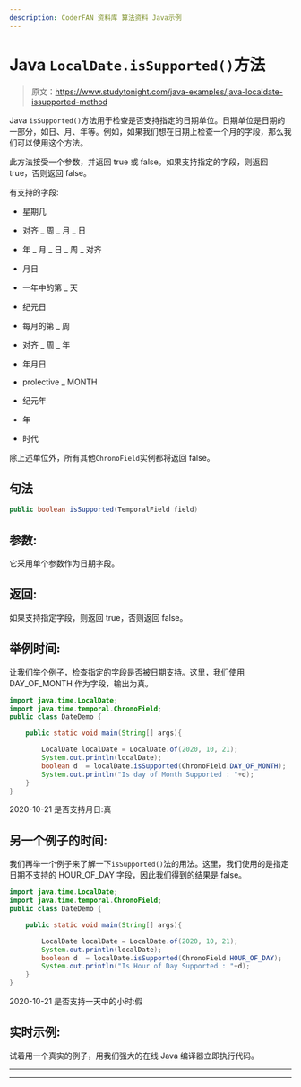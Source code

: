 ```yaml
---
description: CoderFAN 资料库 算法资料 Java示例
---
```


# Java `LocalDate.isSupported()`方法

> 原文：<https://www.studytonight.com/java-examples/java-localdate-issupported-method>

Java `isSupported()`方法用于检查是否支持指定的日期单位。日期单位是日期的一部分，如日、月、年等。例如，如果我们想在日期上检查一个月的字段，那么我们可以使用这个方法。

此方法接受一个参数，并返回 true 或 false。如果支持指定的字段，则返回 true，否则返回 false。

有支持的字段:

*   星期几

*   对齐 _ 周 _ 月 _ 日

*   年 _ 月 _ 日 _ 周 _ 对齐

*   月日

*   一年中的第 _ 天

*   纪元日

*   每月的第 _ 周

*   对齐 _ 周 _ 年

*   年月日

*   prolective _ MONTH

*   纪元年

*   年

*   时代

除上述单位外，所有其他`ChronoField`实例都将返回 false。

## 句法

```java
public boolean isSupported(TemporalField field)
```

## 参数:

它采用单个参数作为日期字段。

## 返回:

如果支持指定字段，则返回 true，否则返回 false。

## 举例时间:

让我们举个例子，检查指定的字段是否被日期支持。这里，我们使用 DAY_OF_MONTH 作为字段，输出为真。

```java
import java.time.LocalDate;
import java.time.temporal.ChronoField; 
public class DateDemo {

	public static void main(String[] args){  

		LocalDate localDate = LocalDate.of(2020, 10, 21);
		System.out.println(localDate);
		boolean d  = localDate.isSupported(ChronoField.DAY_OF_MONTH);
		System.out.println("Is day of Month Supported : "+d);
	}
}
```

2020-10-21
是否支持月日:真

## 另一个例子的时间:

我们再举一个例子来了解一下`isSupported()`法的用法。这里，我们使用的是指定日期不支持的 HOUR_OF_DAY 字段，因此我们得到的结果是 false。

```java
import java.time.LocalDate;
import java.time.temporal.ChronoField; 
public class DateDemo {

	public static void main(String[] args){  

		LocalDate localDate = LocalDate.of(2020, 10, 21);
		System.out.println(localDate);
		boolean d  = localDate.isSupported(ChronoField.HOUR_OF_DAY);
		System.out.println("Is Hour of Day Supported : "+d);
	}
}
```

2020-10-21
是否支持一天中的小时:假

## 实时示例:

试着用一个真实的例子，用我们强大的在线 Java 编译器立即执行代码。

* * *

* * *